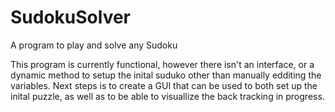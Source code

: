 # SudokuSolver
A program to play and solve any Sudoku

This program is currently functional, however there isn't an interface, or a dynamic method to setup the inital suduko other than manually edditing the variables. Next steps is to create a GUI that can be used to both set up the inital puzzle, as well as to be able to visuallize the back tracking in progress.
